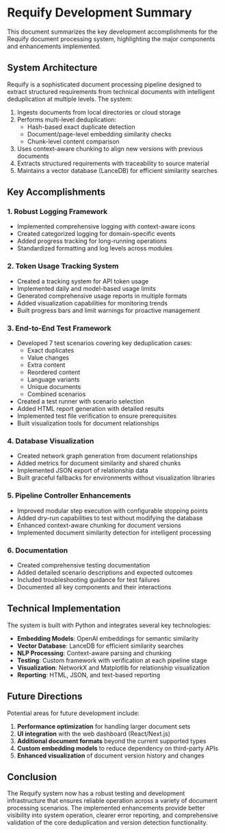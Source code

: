 # Requify Development Summary

This document summarizes the key development accomplishments for the Requify document processing system, highlighting the major components and enhancements implemented.

## System Architecture

Requify is a sophisticated document processing pipeline designed to extract structured requirements from technical documents with intelligent deduplication at multiple levels. The system:

1. Ingests documents from local directories or cloud storage
2. Performs multi-level deduplication:
   - Hash-based exact duplicate detection
   - Document/page-level embedding similarity checks
   - Chunk-level content comparison
3. Uses context-aware chunking to align new versions with previous documents
4. Extracts structured requirements with traceability to source material
5. Maintains a vector database (LanceDB) for efficient similarity searches

## Key Accomplishments

### 1. Robust Logging Framework
- Implemented comprehensive logging with context-aware icons
- Created categorized logging for domain-specific events
- Added progress tracking for long-running operations
- Standardized formatting and log levels across modules

### 2. Token Usage Tracking System
- Created a tracking system for API token usage
- Implemented daily and model-based usage limits
- Generated comprehensive usage reports in multiple formats
- Added visualization capabilities for monitoring trends
- Built progress bars and limit warnings for proactive management

### 3. End-to-End Test Framework
- Developed 7 test scenarios covering key deduplication cases:
  - Exact duplicates
  - Value changes
  - Extra content
  - Reordered content
  - Language variants
  - Unique documents
  - Combined scenarios
- Created a test runner with scenario selection
- Added HTML report generation with detailed results
- Implemented test file verification to ensure prerequisites
- Built visualization tools for document relationships

### 4. Database Visualization
- Created network graph generation from document relationships
- Added metrics for document similarity and shared chunks
- Implemented JSON export of relationship data
- Built graceful fallbacks for environments without visualization libraries

### 5. Pipeline Controller Enhancements
- Improved modular step execution with configurable stopping points
- Added dry-run capabilities to test without modifying the database
- Enhanced context-aware chunking for document versions
- Implemented document similarity detection for intelligent processing

### 6. Documentation
- Created comprehensive testing documentation
- Added detailed scenario descriptions and expected outcomes
- Included troubleshooting guidance for test failures
- Documented all key components and their interactions

## Technical Implementation

The system is built with Python and integrates several key technologies:

- **Embedding Models**: OpenAI embeddings for semantic similarity
- **Vector Database**: LanceDB for efficient similarity searches 
- **NLP Processing**: Context-aware parsing and chunking
- **Testing**: Custom framework with verification at each pipeline stage
- **Visualization**: NetworkX and Matplotlib for relationship visualization
- **Reporting**: HTML, JSON, and text-based reporting

## Future Directions

Potential areas for future development include:

1. **Performance optimization** for handling larger document sets
2. **UI integration** with the web dashboard (React/Next.js)
3. **Additional document formats** beyond the current supported types
4. **Custom embedding models** to reduce dependency on third-party APIs
5. **Enhanced visualization** of document version history and changes

## Conclusion

The Requify system now has a robust testing and development infrastructure that ensures reliable operation across a variety of document processing scenarios. The implemented enhancements provide better visibility into system operation, clearer error reporting, and comprehensive validation of the core deduplication and version detection functionality. 